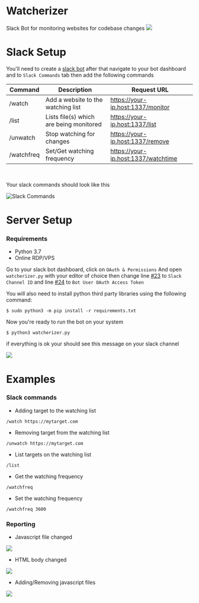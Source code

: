 # Watcherizer
Slack Bot for monitoring websites for codebase changes
![](https://i.ibb.co/ySG2r6v/Untitled-1.png)  


# Slack Setup
You'll need to create a [slack bot](https://get.slack.help/hc/en-us/articles/115005265703-Create-a-bot-for-your-workspace) after that navigate to your bot dashboard and to `Slack Commands` tab then add the following commands


| Command    	| Description                             	| Request URL                                     
|------------	|-----------------------------------------	|-------------------------------------------------
| /watch     	| Add a website to the watching list      	| https://your-ip.host:1337/monitor   
| /list      	| Lists file(s) which are being monitored 	| https://your-ip.host:1337/list
| /unwatch   	| Stop watching for changes               	| https://your-ip.host:1337/remove
| /watchfreq 	| Set/Get watching frequency              	| https://your-ip.host:1337/watchtime
  
&nbsp;

Your slack commands should look like this    

![Slack Commands](https://i.ibb.co/SPz055x/slack-commands.png)


# Server Setup
### Requirements
- Python 3.7
- Online RDP/VPS



Go to your slack bot dashboard, click on `OAuth & Permissions` And open `watcherizer.py` with your editor of choice then change line [#23](https://github.com/BitTheByte/Watcherizer/blob/master/watcherizer.py#L23) to `Slack Channel ID` and 
line [#24](https://github.com/BitTheByte/Watcherizer/blob/master/watcherizer.py#L24) to `Bot User OAuth Access Token`

You will also need to install python third party libraries using the following command:
```
$ sudo python3 -m pip install -r requirements.txt
```

Now you're ready to run the bot on your system
```
$ python3 watcherizer.py
```

if everything is ok your should see this message on your slack channel   

![](https://i.ibb.co/N1dB3Tx/Capture.png)


# Examples

### Slack commands 
- Adding target to the watching list

```
/watch https://mytarget.com
```
- Removing target from the watching list

```
/unwatch https://mytarget.com
```
- List targets on the watching list

```
/list
```
- Get the watching frequency

```
/watchfreq
```
- Set the watching frequency

```
/watchfreq 3600
```

### Reporting 
- Javascript file changed

![](https://i.ibb.co/r0Trnyw/report-example2.png)

- HTML body changed

![](https://i.ibb.co/6wZJhkT/report-example3.png)

- Adding/Removing javascript files  

![](https://i.ibb.co/7Nq0t4w/Capture2.png)

